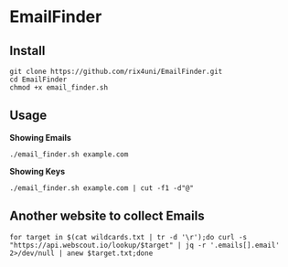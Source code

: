 # EmailFinder

## Install
```
git clone https://github.com/rix4uni/EmailFinder.git
cd EmailFinder
chmod +x email_finder.sh
```

## Usage

**Showing Emails**
```
./email_finder.sh example.com
```
**Showing Keys**
```
./email_finder.sh example.com | cut -f1 -d"@"
```

## Another website to collect Emails
```
for target in $(cat wildcards.txt | tr -d '\r');do curl -s "https://api.webscout.io/lookup/$target" | jq -r '.emails[].email' 2>/dev/null | anew $target.txt;done
```
